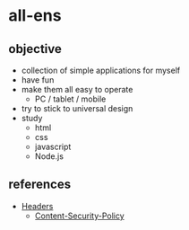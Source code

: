 # all-ens

## objective
- collection of simple applications for myself
- have fun
- make them all easy to operate
  - PC / tablet / mobile
- try to stick to universal design
- study
  - html
  - css
  - javascript
  - Node.js

## references
- [Headers](https://developer.mozilla.org/en-US/docs/Web/API/Headers)
  - [Content-Security-Policy](https://developer.mozilla.org/ja/docs/Web/HTTP/Headers/Content-Security-Policy)